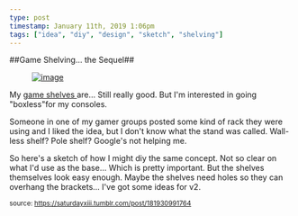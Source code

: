 ```yaml
---
type: post
timestamp: January 11th, 2019 1:06pm
tags: ["idea", "diy", "design", "sketch", "shelving"]
---
```

##Game Shelving... the Sequel##
                    <a href="https://66.media.tumblr.com/42063a27de3f20132782d6250958c74e/tumblr_pl6nuv2kaN1rnrp45_1280.png" target="_blank" alt="Design sketch of Single Support shelf"><figure data-orig-width="1280" data-orig-height="1280" class="tmblr-full"><img src="https://64.media.tumblr.com/42063a27de3f20132782d6250958c74e/tumblr_pl6nuv2kaN1rnrp45_540.png" alt="image" data-orig-width="1280" data-orig-height="1280"/></figure></a>
My <a href="http://heavyhanded.ca/post/144167964597/designed-and-painted-some-modular-shelving-for-my" target="_blank">game shelves </a>are&hellip; Still really good.  But I'm interested in going "boxless&quot;for my consoles.

Someone in one of my gamer groups posted some kind of rack they were using and I liked the idea, but I don't know what the stand was called.  Wall-less shelf?  Pole shelf?  Google's not helping me.  

So here's a sketch of how I might diy the same concept.  Not so clear on what I'd use as the base&hellip; Which is pretty important.  But the shelves themselves look easy enough.  Maybe the shelves need holes so they can overhang the brackets&hellip; I've got some ideas for v2.

                
                
                
                
                
                
                                
<small>source: https://saturdayxiii.tumblr.com/post/181930991764</small>